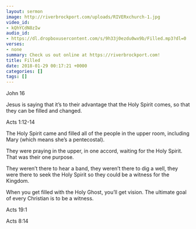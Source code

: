 ```yaml
---
layout: sermon
image: http://riverbrockport.com/uploads/RIVERxchurch-1.jpg
video_id:
- kQhYCdN8zIw
audio_id:
- https://dl.dropboxusercontent.com/s/9h33j0ezdu0wx9b/Filled.mp3?dl=0
verses:
- none
summary: Check us out online at https://riverbrockport.com!
title: Filled
date: 2018-01-29 00:17:21 +0000
categories: []
tags: []
---
```

John 16

Jesus is saying that it’s to their advantage that the Holy Spirit comes, so that they can be filled and changed.

Acts 1:12-14

The Holy Spirit came and filled all of the people in the upper room, including Mary (which means she’s a pentecostal). 

They were praying in the upper, in one accord, waiting for the Holy Spirit. That was their one purpose.

They weren’t there to hear a band, they weren’t there to dig a well, they were there to seek the Holy Spirit so they could be a witness for the Kingdom.

When you get filled with the Holy Ghost, you’ll get vision. The ultimate goal of every Christian is to be a witness. 

Acts 19:1

Acts 8:14